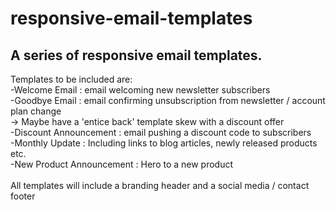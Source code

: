 # responsive-email-templates
## A series of responsive email templates.
Templates to be included are:<br>
  -Welcome Email : email welcoming new newsletter subscribers<br>
  -Goodbye Email : email confirming unsubscription from newsletter / account plan change<br>
       -> Maybe have a 'entice back' template skew with a discount offer<br>
  -Discount Announcement : email pushing a discount code to subscribers<br>
  -Monthly Update : Including links to blog articles, newly released products etc.<br>
  -New Product Announcement : Hero to a new product<br>
<br>
All templates will include a branding header and a social media / contact footer
